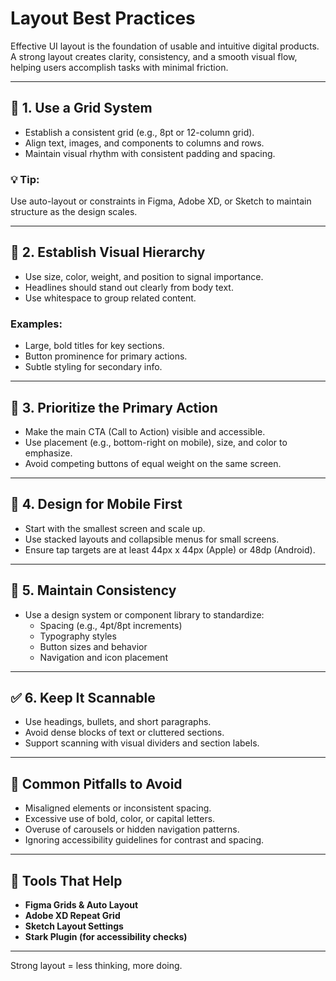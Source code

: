 # Layout Best Practices

Effective UI layout is the foundation of usable and intuitive digital products. A strong layout creates clarity, consistency, and a smooth visual flow, helping users accomplish tasks with minimal friction.

---

## 📐 1. Use a Grid System

- Establish a consistent grid (e.g., 8pt or 12-column grid).
- Align text, images, and components to columns and rows.
- Maintain visual rhythm with consistent padding and spacing.

### 💡 Tip:
Use auto-layout or constraints in Figma, Adobe XD, or Sketch to maintain structure as the design scales.

---

## 👀 2. Establish Visual Hierarchy

- Use size, color, weight, and position to signal importance.
- Headlines should stand out clearly from body text.
- Use whitespace to group related content.

### Examples:
- Large, bold titles for key sections.
- Button prominence for primary actions.
- Subtle styling for secondary info.

---

## 🎯 3. Prioritize the Primary Action

- Make the main CTA (Call to Action) visible and accessible.
- Use placement (e.g., bottom-right on mobile), size, and color to emphasize.
- Avoid competing buttons of equal weight on the same screen.

---

## 📱 4. Design for Mobile First

- Start with the smallest screen and scale up.
- Use stacked layouts and collapsible menus for small screens.
- Ensure tap targets are at least 44px x 44px (Apple) or 48dp (Android).

---

## 🧭 5. Maintain Consistency

- Use a design system or component library to standardize:
  - Spacing (e.g., 4pt/8pt increments)
  - Typography styles
  - Button sizes and behavior
  - Navigation and icon placement

---

## ✅ 6. Keep It Scannable

- Use headings, bullets, and short paragraphs.
- Avoid dense blocks of text or cluttered sections.
- Support scanning with visual dividers and section labels.

---

## 🚫 Common Pitfalls to Avoid

- Misaligned elements or inconsistent spacing.
- Excessive use of bold, color, or capital letters.
- Overuse of carousels or hidden navigation patterns.
- Ignoring accessibility guidelines for contrast and spacing.

---

## 📌 Tools That Help

- **Figma Grids & Auto Layout**
- **Adobe XD Repeat Grid**
- **Sketch Layout Settings**
- **Stark Plugin (for accessibility checks)**

---

Strong layout = less thinking, more doing.
